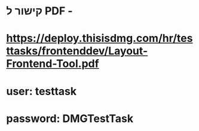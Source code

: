 # קישור ל PDF - 
# https://deploy.thisisdmg.com/hr/testtasks/frontenddev/Layout-Frontend-Tool.pdf
# user: testtask
# password: DMGTestTask
